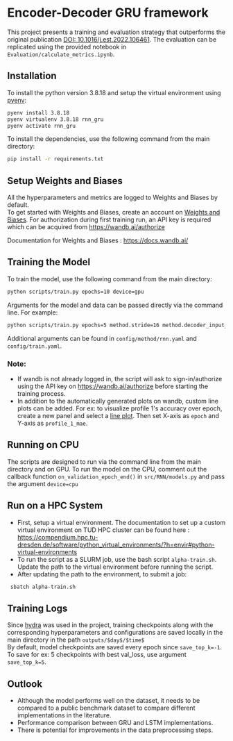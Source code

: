 # Encoder-Decoder GRU framework

This project presents a training and evaluation strategy that outperforms the original publication [DOI: 10.1016/j.est.2022.106461](https://doi.org/10.1016/j.est.2022.106461). The evaluation can be replicated using the provided notebook in `Evaluation/calculate_metrics.ipynb`.

## Installation

To install the python version 3.8.18 and setup the virtual environment using [pyenv](https://github.com/pyenv/pyenv?tab=readme-ov-file#installation):
```sh
pyenv install 3.8.18
pyenv virtualenv 3.8.18 rnn_gru
pyenv activate rnn_gru
```
To install the dependencies, use the following command from the main directory:

```sh
pip install -r requirements.txt
``` 

## Setup Weights and Biases
All the hyperparameters and metrics are logged to Weights and Biases by default.  
To get started with Weights and Biases, create an account on [Weights and Biases](https://wandb.ai/).
For authorization during first training run, an API key is required which can be acquired from https://wandb.ai/authorize  

Documentation for Weights and Biases : https://docs.wandb.ai/

## Training the Model

To train the model, use the following command from the main directory:
```sh
python scripts/train.py epochs=10 device=gpu
```
Arguments for the model and data can be passed directly via the command line. For example:
```sh
python scripts/train.py epochs=5 method.stride=16 method.decoder_input_length=1980 lr=0.0001
``` 
Additional arguments can be found in `config/method/rnn.yaml` and `config/train.yaml`.

### Note:

* If wandb is not already logged in, the script will ask to sign-in/authorize using the API key on https://wandb.ai/authorize before starting the training process.  
* In addition to the automatically generated plots on wandb, custom line plots can be added. For ex: to visualize profile 1's accuracy over epoch, create a new panel and select a [line plot](https://docs.wandb.ai/guides/app/features/panels/line-plot). Then set X-axis as `epoch` and Y-axis as `profile_1_mae`.

## Running on CPU

The scripts are designed to run via the command line from the main directory and on GPU. To run the model on the CPU, comment out the callback function `on_validation_epoch_end()` in `src/RNN/models.py` and pass the argument `device=cpu`

## Run on a HPC System
* First, setup a virtual environment. The documentation to set up a custom virtual environment on TUD HPC cluster can be found here : https://compendium.hpc.tu-dresden.de/software/python_virtual_environments/?h=envir#python-virtual-environments
* To run the script as a SLURM job, use the bash script `alpha-train.sh`. Update the path to the virtual environment before running the script.
* After updating the path to the environment, to submit a job:
```sh
 sbatch alpha-train.sh
```
## Training Logs

Since [hydra](https://hydra.cc/docs/intro/) was used in the project, training checkpoints along with the corresponding hyperparameters and configurations are saved locally in the main directory in the path `outputs/$day$/$time$`  
By default, model checkpoints are saved every epoch since `save_top_k=-1`. To save for ex: 5 checkpoints with best val_loss, use argument `save_top_k=5`. 

## Outlook
* Although the model performs well on the dataset, it needs to be compared to a public benchmark dataset to compare different implementations in the literature.
* Performance comparison between GRU and LSTM implementations.
* There is potential for improvements in the data preprocessing steps.
